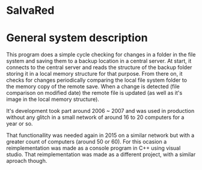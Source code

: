 # SalvaRed

General system description
=======================

This program does a simple cycle checking for changes in a folder in the file system and saving them to a backup location in a central server.
At start, it connects to the central server and reads the structure of the backup folder storing it in a local memory structure for that purpose. From there on, it checks for changes periodically comparing the local file system folder to the memory copy of the remote save. When a change is detected (file comparison on modified date) the remote file is updated (as well as it's image in the local memory structure).

It's development took part around 2006 ~ 2007 and was used in production without any glitch in a small network of around 16 to 20 computers for a year or so.

That functionallity was needed again in 2015 on a similar network but with a greater count of computers (around 50 or 60). For this ocasion a reimplementation was made as a console program in C++ using visual studio. That reimplementation was made as a different project, with a similar aproach though.




